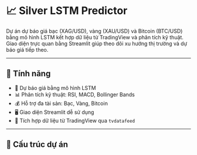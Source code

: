 # 📈 Silver LSTM Predictor

Dự án dự báo giá bạc (XAG/USD), vàng (XAU/USD) và Bitcoin (BTC/USD) bằng mô hình LSTM kết hợp dữ liệu từ TradingView và phân tích kỹ thuật. Giao diện trực quan bằng Streamlit giúp theo dõi xu hướng thị trường và dự báo giá tiếp theo.

---

## 🚀 Tính năng

- 🤖 Dự báo giá bằng mô hình LSTM
- 📊 Phân tích kỹ thuật: RSI, MACD, Bollinger Bands
- 💰 Hỗ trợ đa tài sản: Bạc, Vàng, Bitcoin
- 🖥 Giao diện Streamlit dễ sử dụng
- 🔌 Tích hợp dữ liệu từ TradingView qua `tvdatafeed`

---

## 📁 Cấu trúc dự án

